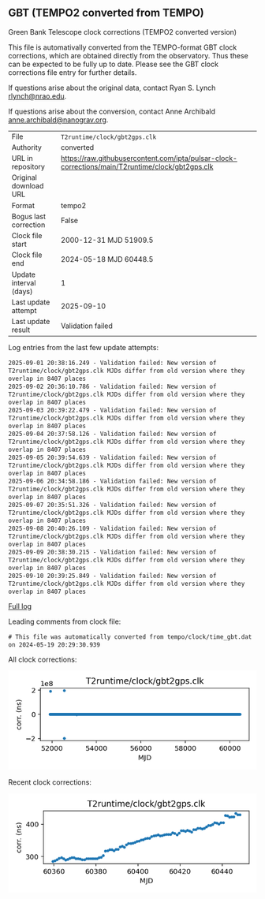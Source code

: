 
## GBT (TEMPO2 converted from TEMPO)

Green Bank Telescope clock corrections (TEMPO2 converted version)

This file is automativally converted from the TEMPO-format GBT
clock corrections, which are obtained directly from the observatory.
Thus these can be expected to be fully up to date. Please see the
GBT clock corrections file entry for further details.

If questions arise about the original data, contact Ryan S. Lynch
<rlynch@nrao.edu>.

If questions arise about the conversion, contact Anne Archibald
<anne.archibald@nanograv.org>.

|     |     |
|:--- |:--- |
| File | `T2runtime/clock/gbt2gps.clk` |
| Authority | converted |
| URL in repository | <https://raw.githubusercontent.com/ipta/pulsar-clock-corrections/main/T2runtime/clock/gbt2gps.clk> |
| Original download URL | <None> |
| Format | tempo2 |
| Bogus last correction | False |
| Clock file start | 2000-12-31 MJD 51909.5 |
| Clock file end | 2024-05-18 MJD 60448.5 |
| Update interval (days) | 1 |
| Last update attempt | 2025-09-10 |
| Last update result | Validation failed |

Log entries from the last few update attempts:
```
2025-09-01 20:38:16.249 - Validation failed: New version of T2runtime/clock/gbt2gps.clk MJDs differ from old version where they overlap in 8407 places
2025-09-02 20:36:10.786 - Validation failed: New version of T2runtime/clock/gbt2gps.clk MJDs differ from old version where they overlap in 8407 places
2025-09-03 20:39:22.479 - Validation failed: New version of T2runtime/clock/gbt2gps.clk MJDs differ from old version where they overlap in 8407 places
2025-09-04 20:37:58.126 - Validation failed: New version of T2runtime/clock/gbt2gps.clk MJDs differ from old version where they overlap in 8407 places
2025-09-05 20:39:54.639 - Validation failed: New version of T2runtime/clock/gbt2gps.clk MJDs differ from old version where they overlap in 8407 places
2025-09-06 20:34:58.186 - Validation failed: New version of T2runtime/clock/gbt2gps.clk MJDs differ from old version where they overlap in 8407 places
2025-09-07 20:35:51.326 - Validation failed: New version of T2runtime/clock/gbt2gps.clk MJDs differ from old version where they overlap in 8407 places
2025-09-08 20:40:26.109 - Validation failed: New version of T2runtime/clock/gbt2gps.clk MJDs differ from old version where they overlap in 8407 places
2025-09-09 20:38:30.215 - Validation failed: New version of T2runtime/clock/gbt2gps.clk MJDs differ from old version where they overlap in 8407 places
2025-09-10 20:39:25.849 - Validation failed: New version of T2runtime/clock/gbt2gps.clk MJDs differ from old version where they overlap in 8407 places
```
[Full log](https://raw.githubusercontent.com/ipta/pulsar-clock-corrections/main/log/T2runtime/clock/gbt2gps.clk.log)

Leading comments from clock file:

    # This file was automatically converted from tempo/clock/time_gbt.dat on 2024-05-19 20:29:30.939



All clock corrections:

![plot of all clock corrections](gbt2gps.clk.png "All corrections")

Recent clock corrections:

![plot of recent clock corrections](gbt2gps.clk.short.png "Recent corrections")

